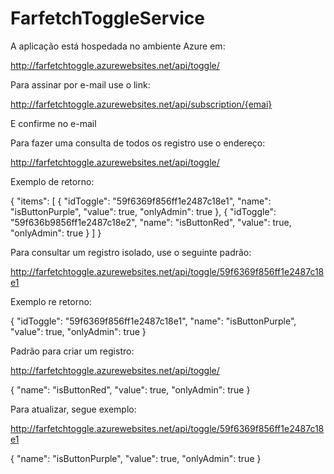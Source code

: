 # FarfetchToggleService

A aplicação está hospedada no ambiente Azure em:

http://farfetchtoggle.azurewebsites.net/api/toggle/

Para assinar por e-mail use o link:

http://farfetchtoggle.azurewebsites.net/api/subscription/{emai}

E confirme no e-mail

Para fazer uma consulta de todos os registro use o endereço:

http://farfetchtoggle.azurewebsites.net/api/toggle/

Exemplo de retorno:

{
    "items": [
        {
            "idToggle": "59f6369f856ff1e2487c18e1",
            "name": "isButtonPurple",
            "value": true,
            "onlyAdmin": true
        },
        {
            "idToggle": "59f636b9856ff1e2487c18e2",
            "name": "isButtonRed",
            "value": true,
            "onlyAdmin": true
        }
    ]
}

Para consultar um registro isolado, use o seguinte padrão:

http://farfetchtoggle.azurewebsites.net/api/toggle/59f6369f856ff1e2487c18e1

Exemplo re retorno:

{
    "idToggle": "59f6369f856ff1e2487c18e1",
    "name": "isButtonPurple",
    "value": true,
    "onlyAdmin": true
}

Padrão para criar um registro:

http://farfetchtoggle.azurewebsites.net/api/toggle/

{
    "name": "isButtonRed",
    "value": true,
    "onlyAdmin": true
}

Para atualizar, segue exemplo:

http://farfetchtoggle.azurewebsites.net/api/toggle/59f6369f856ff1e2487c18e1

{
    "name": "isButtonPurple",
    "value": true,
    "onlyAdmin": true
}
